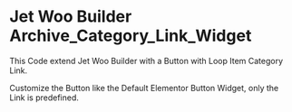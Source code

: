 # Jet Woo Builder Archive_Category_Link_Widget
This Code extend Jet Woo Builder with a Button with Loop Item Category Link.

Customize the Button like the Default Elementor Button Widget, only the Link is predefined.
